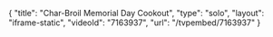 {
    "title": "Char-Broil Memorial Day Cookout",
    "type": "solo",
    "layout": "iframe-static",
    "videoId": "7163937",
    "url": "\/tvpembed\/7163937"
}